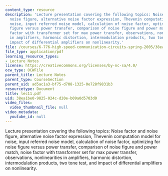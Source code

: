 ```yaml
---
content_type: resource
description: 'Lecture presentation covering the following topics: Noise factor and
  noise figure, alternative noise factor expression, Thevenin computation model for
  noise, input referred noise model, calculation of noise factor, optimizing for noise
  figure versus power transfer, comparison of noise figure and power match, noise
  factor with transformer set for max power transfer, observations, nonlinearities
  in amplifiers, harmonic distortion, intermodulation products, two tone test, and
  impact of differential amplifiers on nonlinearity.'
file: /courses/6-776-high-speed-communication-circuits-spring-2005/38ea1be09825024cd20eb09a0d5703d0_lec11.pdf
file_type: application/pdf
learning_resource_types:
- Lecture Notes
license: https://creativecommons.org/licenses/by-nc-sa/4.0/
ocw_type: OCWFile
parent_title: Lecture Notes
parent_type: CourseSection
parent_uid: ad5ac1a3-bf75-d708-1325-0e728f9831b3
resourcetype: Document
title: lec11.pdf
uid: 38ea1be0-9825-024c-d20e-b09a0d5703d0
video_files:
  video_thumbnail_file: null
video_metadata:
  youtube_id: null
---
```

Lecture presentation covering the following topics: Noise factor and noise figure, alternative noise factor expression, Thevenin computation model for noise, input referred noise model, calculation of noise factor, optimizing for noise figure versus power transfer, comparison of noise figure and power match, noise factor with transformer set for max power transfer, observations, nonlinearities in amplifiers, harmonic distortion, intermodulation products, two tone test, and impact of differential amplifiers on nonlinearity.